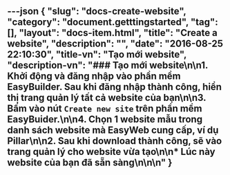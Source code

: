 ---json
{
    "slug": "docs-create-website",
    "category": "document.getttingstarted",
    "tag": [],
    "layout": "docs-item.html",
    "title": "Create a website",
    "description": "",
    "date": "2016-08-25 22:10:30",
    "title-vn": "Tạo mới website",
    "description-vn": "### Tạo mới website\n\n1. Khởi động và đăng nhập vào phần mềm EasyBuilder. Sau khi đăng nhập thành công, hiển thị trang quản lý tất cả website của bạn\n\n3.  Bấm vào nút ```Create new site``` trên phần mềm EasyBuider.\n\n4. Chọn 1 website mẫu trong danh sách website mà EasyWeb cung cấp, ví dụ Pillar\n\n2. Sau khi download thành công, sẽ vào trang quản lý cho website vừa tạo\n\n* Lúc này website của bạn đã sẵn sàng\n\n\n"
}
---
